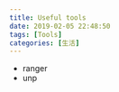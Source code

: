 ```yaml
---
title: Useful tools
date: 2019-02-05 22:48:50
tags: [Tools]
categories: [生活]
---
```


- ranger
- unp
